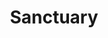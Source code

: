 ---
pid: ch1035
title: Sanctuary
location_transcription: Kensington
coordinates: "[-75.113550882072, 39.996520132207]"
zipcode: '19143'
gen_neighborhood: West Philadelphia
neighborhood: University City
outside_phl: 
age: '24'
age_range: 20-29
instagram: 
image_file_name: ch_1035.jpg
proposal_transcription: Safe/monitered IV drug injection sites w/ materials and supplies
  for art making for users.  Storefront has a huge open window display with art made
  by the users/community.  users are not victims and should be made safe if they are
  going to get clean.  Partner w/ local artists to decorate the interior.
topic: Health
topic_summary: '0'
type: Community Resource Center
keywords_other: Drugs, recovery, rehabilitation, healing, sanctuary, safety
credit: 
image_labels: 
twitter: 
facebook: 
permalink: "/monuments/ch1035/"
layout: item-page
---